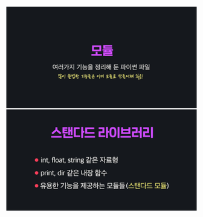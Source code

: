 ![Module_and_Package_018](../../images/Module_and_Package/018.jpg)
![Module_and_Package_019](../../images/Module_and_Package/019.jpg)